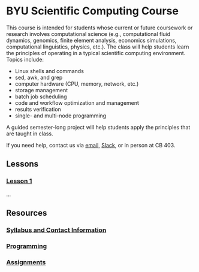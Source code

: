 # BYU Scientific Computing Course

This course is intended for students whose current or future coursework or research involves computational science (e.g., computational fluid dynamics, genomics, finite element analysis, economics simulations, computational linguistics, physics, etc.). The class will help students learn the principles of operating in a typical scientific computing environment. Topics include:

- Linux shells and commands
- sed, awk, and grep
- computer hardware (CPU, memory, network, etc.)
- storage management
- batch job scheduling
- code and workflow optimization and management
- results verification
- single- and multi-node programming

A guided semester-long project will help students apply the principles that are taught in class.

If you need help, contact us via [email](mailto:scicompcourse@byu.edu), [Slack](https://byu-sci-comp.slack.com), or in person at CB 403.

## Lessons

### [Lesson 1](lessons/1.md)
...

## Resources

### [Syllabus and Contact Information](syllabus.md)
### [Programming](resources.md)
### [Assignments](assignments.md)